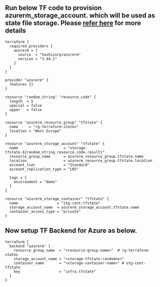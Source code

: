 ## Run below TF code to provision azurerm_storage_account. which will be used as state file storage.  Please [refer here](https://developer.hashicorp.com/terraform/language/settings/backends/azurerm) for more details

```
terraform {
  required_providers {
    azurerm = {
      source  = "hashicorp/azurerm"
      version = "3.44.1"
    }
  }
}

provider "azurerm" {
  features {}
}

resource "random_string" "resource_code" {
  length  = 5
  special = false
  upper   = false
}

resource "azurerm_resource_group" "tfstate" {
  name     = "rg-terraform-states"
  location = "West Europe"
}

resource "azurerm_storage_account" "tfstate" {
  name                     = "storage-tfstate-${random_string.resource_code.result}"
  resource_group_name      = azurerm_resource_group.tfstate.name
  location                 = azurerm_resource_group.tfstate.location
  account_tier             = "Standard"
  account_replication_type = "LRS"

  tags = {
    environment = "demo"
  }
}

resource "azurerm_storage_container" "tfstate" {
  name                  = "stg-cont-tfstate"
  storage_account_name  = azurerm_storage_account.tfstate.name
  container_access_type = "private"
}

```

## Now setup TF Backend  for Azure as below.

```
terraform {
  backend "azurerm" {
    resource_group_name  = "<resource-group-name>"  # rg-terraform-states
    storage_account_name = "<storage-tfstate-randomno>"
    container_name       = "<storage-container-name>" # stg-cont-tfstate
    key                  = "infra.tfstate"
  }
}
```
